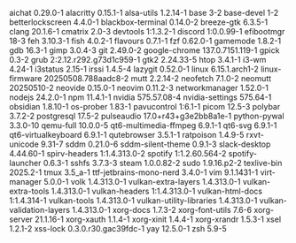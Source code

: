aichat 0.29.0-1
alacritty 0.15.1-1
alsa-utils 1.2.14-1
base 3-2
base-devel 1-2
betterlockscreen 4.4.0-1
blackbox-terminal 0.14.0-2
breeze-gtk 6.3.5-1
clang 20.1.6-1
cmatrix 2.0-3
devtools 1:1.3.2-1
discord 1:0.0.99-1
efibootmgr 18-3
feh 3.10.3-1
fish 4.0.2-1
flavours 0.7.1-1
fzf 0.62.0-1
gamemode 1.8.2-1
gdb 16.3-1
gimp 3.0.4-3
git 2.49.0-2
google-chrome 137.0.7151.119-1
gpick 0.3-2
grub 2:2.12.r292.g73d1c959-1
gtk2 2.24.33-5
htop 3.4.1-1
i3-wm 4.24-1
i3status 2.15-1
irssi 1.4.5-4
lazygit 0.52.0-1
linux 6.15.1.arch1-2
linux-firmware 20250508.788aadc8-2
mutt 2.2.14-2
neofetch 7.1.0-2
neomutt 20250510-2
neovide 0.15.0-1
neovim 0.11.2-3
networkmanager 1.52.0-1
nodejs 24.2.0-1
npm 11.4.1-1
nvidia 575.57.08-4
nvidia-settings 575.64-1
obsidian 1.8.10-1
os-prober 1.83-1
pavucontrol 1:6.1-1
picom 12.5-3
polybar 3.7.2-2
postgresql 17.5-2
pulseaudio 17.0+r43+g3e2bb8a1e-1
python-pywal 3.3.0-10
qemu-full 10.0.0-5
qt6-multimedia-ffmpeg 6.9.1-1
qt6-svg 6.9.1-1
qt6-virtualkeyboard 6.9.1-1
qutebrowser 3.5.1-1
ratpoison 1.4.9-5
rxvt-unicode 9.31-7
sddm 0.21.0-6
sddm-silent-theme 0.9.1-3
slack-desktop 4.44.60-1
spirv-headers 1:1.4.313.0-2
spotify 1:1.2.60.564-2
spotify-launcher 0.6.3-1
sshfs 3.7.3-3
steam 1.0.0.82-2
sudo 1.9.16.p2-2
texlive-bin 2025.2-1
tmux 3.5_a-1
ttf-jetbrains-mono-nerd 3.4.0-1
vim 9.1.1431-1
virt-manager 5.0.0-1
volk 1.4.313.0-1
vulkan-extra-layers 1.4.313.0-1
vulkan-extra-tools 1.4.313.0-1
vulkan-headers 1:1.4.313.0-1
vulkan-html-docs 1:1.4.314-1
vulkan-tools 1.4.313.0-1
vulkan-utility-libraries 1.4.313.0-1
vulkan-validation-layers 1.4.313.0-1
xorg-docs 1.7.3-2
xorg-font-utils 7.6-6
xorg-server 21.1.16-1
xorg-xauth 1.1.4-1
xorg-xinit 1.4.4-1
xorg-xrandr 1.5.3-1
xsel 1.2.1-2
xss-lock 0.3.0.r30.gac39fdc-1
yay 12.5.0-1
zsh 5.9-5
